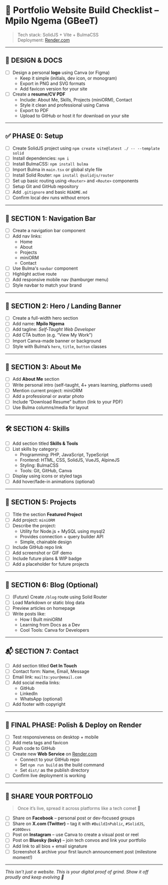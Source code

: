 # 🧠 Portfolio Website Build Checklist – Mpilo Ngema (GBeeT)

> Tech stack: SolidJS + Vite + BulmaCSS  
> Deployment: [Render.com](https://render.com)

---

## 🎨 DESIGN & DOCS

- [ ] Design a personal **logo** using Canva (or Figma)
  - Keep it simple (initials, dev icon, or monogram)
  - Export in PNG and SVG formats
  - Add favicon version for your site
- [ ] Create a **resume/CV PDF**
  - Include: About Me, Skills, Projects (miniORM), Contact
  - Style it clean and professional using Canva
  - Export to PDF
  - Upload to GitHub or host it for download on your site

---

## ✅ PHASE 0: Setup

- [ ] Create SolidJS project using `npm create vite@latest ./ -- --template solid`
- [ ] Install dependencies: `npm i`
- [ ] Install BulmaCSS: `npm install bulma`
- [ ] Import Bulma in `main.tsx` or global style file
- [ ] Install Solid Router: `npm install @solidjs/router`
- [ ] Set up basic routing using `<Router>` and `<Route>` components
- [ ] Setup Git and GitHub repository
- [ ] Add `.gitignore` and basic `README.md`
- [ ] Confirm local dev runs without errors

---

## 🧭 SECTION 1: Navigation Bar

- [ ] Create a navigation bar component
- [ ] Add nav links:
  - Home
  - About
  - Projects
  - miniORM
  - Contact
- [ ] Use Bulma's `navbar` component
- [ ] Highlight active route
- [ ] Add responsive mobile nav (hamburger menu)
- [ ] Style navbar to match your brand

---

## 🧠 SECTION 2: Hero / Landing Banner

- [ ] Create a full-width hero section
- [ ] Add name: **Mpilo Ngema**
- [ ] Add tagline: _Self-Taught Web Developer_
- [ ] Add CTA button (e.g. “View My Work”)
- [ ] Import Canva-made banner or background
- [ ] Style with Bulma’s `hero`, `title`, `button` classes

---

## 👤 SECTION 3: About Me

- [ ] Add **About Me** section
- [ ] Write personal intro (self-taught, 4+ years learning, platforms used)
- [ ] Mention current project: miniORM
- [ ] Add a professional or avatar photo
- [ ] Include “Download Resume” button (link to your PDF)
- [ ] Use Bulma columns/media for layout

---

## 🛠️ SECTION 4: Skills

- [ ] Add section titled **Skills & Tools**
- [ ] List skills by category:
  - Programming: PHP, JavaScript, TypeScript
  - Frontend: HTML, CSS, SolidJS, VueJS, AlpineJS
  - Styling: BulmaCSS
  - Tools: Git, GitHub, Canva
- [ ] Display using icons or styled tags
- [ ] Add hover/fade-in animations (optional)

---

## 🚀 SECTION 5: Projects

- [ ] Title the section **Featured Project**
- [ ] Add project: `miniORM`
- [ ] Describe the project:
  - Utility for Node.js + MySQL using mysql2
  - Provides connection + query builder API
  - Simple, chainable design
- [ ] Include GitHub repo link
- [ ] Add screenshot or GIF demo
- [ ] Include future plans & WIP badge
- [ ] Add a placeholder for future projects

---

## 📝 SECTION 6: Blog (Optional)

- [ ] (Future) Create `/blog` route using Solid Router
- [ ] Load Markdown or static blog data
- [ ] Preview articles on homepage
- [ ] Write posts like:
  - How I Built miniORM
  - Learning from Docs as a Dev
  - Cool Tools: Canva for Developers

---

## 📬 SECTION 7: Contact

- [ ] Add section titled **Get In Touch**
- [ ] Contact form: Name, Email, Message
- [ ] Email link: `mailto:your@email.com`
- [ ] Add social media links:
  - GitHub
  - LinkedIn
  - WhatsApp (optional)
- [ ] Add footer with copyright

---

## 🔄 FINAL PHASE: Polish & Deploy on Render

- [ ] Test responsiveness on desktop + mobile
- [ ] Add meta tags and favicon
- [ ] Push code to GitHub
- [ ] Create new **Web Service** on [Render.com](https://render.com)
  - Connect to your GitHub repo
  - Set `npm run build` as the build command
  - Set `dist/` as the publish directory
- [ ] Confirm live deployment is working

---

## 📢 SHARE YOUR PORTFOLIO

> Once it’s live, spread it across platforms like a tech comet 🌠

- [ ] Share on **Facebook** – personal post or dev-focused groups
- [ ] Share on **X.com (Twitter)** – tag it with `#BuildInPublic`, `#SolidJS`, `#100Devs`
- [ ] Post on **Instagram** – use Canva to create a visual post or reel
- [ ] Post on **Bluesky (bsky)** – join tech convos and link your portfolio
- [ ] Add link to all bios + email signature
- [ ] Screenshot & archive your first launch announcement post (milestone moment!)

---

_This isn’t just a website. This is your *digital proof of grind.* Show it off proudly and keep evolving 🚀_
